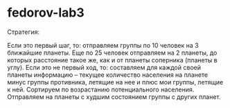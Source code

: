 # fedorov-lab3

Стратегия:

   Если это первый шаг, то: отправляем группы по 10 человек на 3 ближайшие планеты. 
Еще по 25 человек отправляем на 2 планеты, до которых расстояние такое же, как и от планеты соперника (планеты в углу). 
   Если это не первый ход, то: составляем для каждой своей планеты информацию – текущее количество населения на планете минус группы противника, летящие на нее и плюс мои группы, летящие к ней. 
Сортируем по возрастанию потенциального населения. Отправляем на планеты с худшим состоянием группы с других планет.
